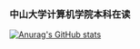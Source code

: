 ### 中山大学计算机学院本科在读
[![Anurag's GitHub stats](https://github-readme-stats.vercel.app/api?username=lhj-git&show_icons=true&theme=radical)](https://github.com/anuraghazra/github-readme-stats)
